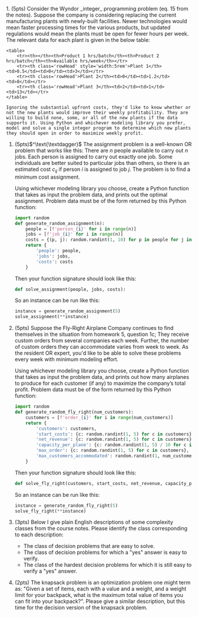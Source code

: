 <div class='assignmentContainer' id='Homework 6' sub-name='IP Models and Complexity' due='2023-10-09'>
<div>
1. (5pts) Consider the Wyndor _integer_ programming problem (eq. 15 from the notes). Suppose the company is considering replacing the current manufacturing plants with newly-built facilities. Newer technologies would mean faster processing times for the various products, but updated regulations would mean the plants must be open for fewer hours per week. The relevant data for each plant is given in the below table:

    <table>
        <tr><th></th><th>Product 1 hrs/batch</th><th>Product 2 hrs/batch</th><th>Available hrs/week</th></tr>
        <tr><th class='rowHead' style='width:5rem'>Plant 1</th><td>0.5</td><td>0</td><td>3</td></tr>
        <tr><th class='rowHead'>Plant 2</th><td>0</td><td>1.2</td><td>8</td></tr>
        <tr><th class='rowHead'>Plant 3</th><td>2</td><td>1</td><td>13</td></tr>
    </table>

    Ignoring the substantial upfront costs, they'd like to know whether or not the new plants would improve their weekly profitability. They are willing to build none, some, or all of the new plants if the data supports it. Using Python and whichever modeling library you prefer, model and solve a single integer program to determine which new plants they should open in order to maximize weekly profit.

1. (5pts)$^\text{\textdagger}$ The assignment problem is a well-known OR problem that works like this: There are $n$ people available to carry out $n$ jobs. Each person is assigned to carry out exactly one job. Some individuals are better suited to particular jobs than others, so there is an estimated cost $c_{ij}$ if person $i$ is assigned to job $j$. The problem is to
find a minimum cost assignment.

    Using whichever modeling library you choose, create a Python function that takes as input the problem data, and prints out the optimal assignment. Problem data must be of the form returned by this Python function:

    ```python
    import random
    def generate_random_assignment(n):
        people = [f'person_{i}' for i in range(n)]
        jobs = [f'job_{i}' for i in range(n)]
        costs = {(p, j): random.randint(1, 10) for p in people for j in jobs}
        return {
            'people': people,
            'jobs': jobs,
            'costs': costs
        }    
    ```

    Then your function signature should look like this:

    ```python
    def solve_assignment(people, jobs, costs):
    ```

    So an instance can be run like this:

    ```python
    instance = generate_random_assignment(5)
    solve_assignment(**instance)
    ```

1. (5pts) Suppose the Fly-Right Airplane Company continues to find themselves in the situation from homework 5, question 1c; They receive custom orders from several companies each week. Further, the number of custom orders they can accommodate varies from week to week. As the resident OR expert, you'd like to be able to solve these problems every week with minimum modeling effort.

    Using whichever modeling library you choose, create a Python function that takes as input the problem data, and prints out how many airplanes to produce for each customer (if any) to maximize the company’s total profit. Problem data must be of the form returned by this Python function:

    ```python
    import random
    def generate_random_fly_right(num_customers):
        customers = [f'order_{i}' for i in range(num_customers)]
        return {
            'customers': customers,
            'start_costs': {c: random.randint(1, 5) for c in customers},
            'net_revenue': {c: random.randint(1, 5) for c in customers},
            'capacity_per_plane': {c: random.randint(1, 5) / 10 for c in customers},
            'max_order': {c: random.randint(1, 5) for c in customers},
            'max_customers_accommodated': random.randint(1, num_customers - 1)
        }   
    ```

    Then your function signature should look like this:

    ```python
    def solve_fly_right(customers, start_costs, net_revenue, capacity_per_plane, max_order, max_customers_accommodated):
    ```

    So an instance can be run like this:

    ```python
    instance = generate_random_fly_right(5)
    solve_fly_right(**instance)
    ```

1. (3pts) Below I give plain English descriptions of some complexity classes from the course notes. Please identify the class corresponding to each description:
    - The class of decision problems that are easy to solve.
    - The class of decision problems for which a "yes" answer is easy to verify.
    - The class of the hardest decision problems for which it is still easy to verify a "yes" answer.

1. (2pts) The knapsack problem is an optimization problem one might term as: "Given a set of items, each with a value and a weight, and a weight limit for your backpack, what is the maximum total value of items you can fit into your backpack?". Please give a similar description, but this time for the decision version of the knapsack problem.
</div>
</div>
